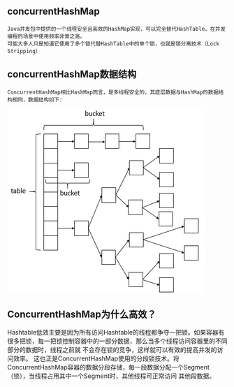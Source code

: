 ## concurrentHashMap
    Java并发包中提供的一个线程安全且高效的HashMap实现，可以完全替代HashTable，在并发编程的场景中使用频率非常之高。
    可能大多人只是知道它使用了多个锁代替HashTable中的单个锁，也就是锁分离技术（Lock Stripping）
## concurrentHashMap数据结构
    ConcurrentHashMap相比HashMap而言，是多线程安全的，其底层数据与HashMap的数据结构相同，数据结构如下:
![Alt text](../concurrentHashMap/数据结构.png)


## ConcurrentHashMap为什么高效？
Hashtable低效主要是因为所有访问Hashtable的线程都争夺一把锁。如果容器有很多把锁，每一把锁控制容器中的一部分数据，那么当多个线程访问容器里的不同部分的数据时，线程之前就
不会存在锁的竞争，这样就可以有效的提高并发的访问效率。
这也正是ConcurrentHashMap使用的分段锁技术。将ConcurrentHashMap容器的数据分段存储，每一段数据分配一个Segment（锁），当线程占用其中一个Segment时，其他线程可正常访问
其他段数据。